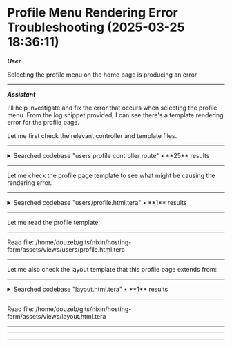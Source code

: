 <!-- Generated by SpecStory -->

# Profile Menu Rendering Error Troubleshooting (2025-03-25 18:36:11)

_**User**_

Selecting the profile menu on the home page is producing an error

---

_**Assistant**_

I'll help investigate and fix the error that occurs when selecting the profile menu. From the log snippet provided, I can see there's a template rendering error for the profile page.

Let me first check the relevant controller and template files.

---

<details>
            <summary>Searched codebase "users profile controller route" • **25** results</summary>
        
| File | Lines |
|------|-------|
| `src/controllers/users.rs` | L1-53 |
| `src/controllers/users.rs` | L53-94 |
| `src/controllers/home_pages.rs` | L1-48 |
| `src/controllers/auth.rs` | L74-132 |
| `src/controllers/auth_pages.rs` | L233-244 |
| `src/controllers/auth_pages.rs` | L44-98 |
| `src/controllers/auth_pages.rs` | L179-233 |
| `src/controllers/teams_pages.rs` | L230-241 |
| `src/controllers/teams.rs` | L1-60 |
| `src/controllers/auth_pages.rs` | L98-126 |
| `src/controllers/auth_pages.rs` | L1-44 |
| `src/controllers/auth.rs` | L1-74 |
| `src/controllers/mod.rs` | L1-6 |
| `src/controllers/auth.rs` | L171-220 |
| `src/controllers/teams_pages.rs` | L55-110 |
| `src/controllers/teams_pages.rs` | L170-230 |
| `src/controllers/auth.rs` | L132-171 |
| `src/controllers/teams_pages.rs` | L1-55 |
| `src/controllers/auth_pages.rs` | L126-179 |
| `src/controllers/teams.rs` | L369-409 |
| `src/controllers/teams.rs` | L120-159 |
| `src/controllers/teams_pages.rs` | L110-170 |
| `src/controllers/teams.rs` | L159-222 |
| `src/controllers/teams.rs` | L60-120 |
| `src/controllers/teams.rs` | L222-266 |

</details>

---

Let me check the profile page template to see what might be causing the rendering error.

---

<details>
            <summary>Searched codebase "users/profile.html.tera" • **1** results</summary>
        
| File |
|------|
| `undefined` |

</details>

---

Let me read the profile template:

---

Read file: /home/douzeb/gits/nixin/hosting-farm/assets/views/users/profile.html.tera

---

Let me also check the layout template that this profile page extends from:

---

<details>
            <summary>Searched codebase "layout.html.tera" • **1** results</summary>
        
| File |
|------|
| `undefined` |

</details>

---

Read file: /home/douzeb/gits/nixin/hosting-farm/assets/views/layout.html.tera

---



---



---

